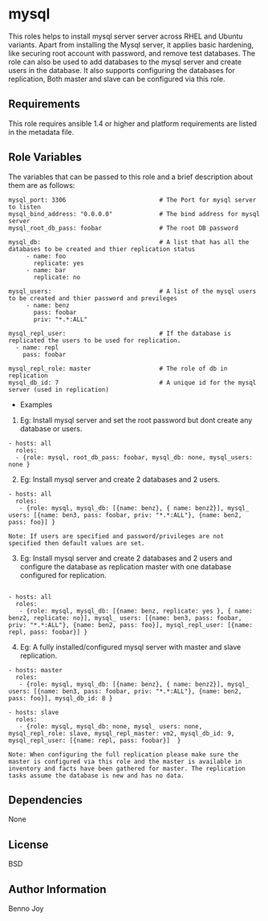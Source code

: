 mysql
========

This roles helps to install mysql server server across RHEL and Ubuntu variants. 
Apart from installing the Mysql server, it applies basic hardening, like securing
root account with password, and remove test databases.
The role can also be used to add databases to the mysql server and create users in the database. It also supports 
configuring the databases for replication, Both  master and slave can be configured via this role.

Requirements
------------

This role requires ansible 1.4 or higher and platform requirements are listed in the metadata file.

Role Variables
--------------

The variables that can be passed to this role and a brief description about them are as follows:

```
mysql_port: 3306                          # The Port for mysql server to listen
mysql_bind_address: "0.0.0.0"             # The bind address for mysql server
mysql_root_db_pass: foobar                # The root DB password

mysql_db:                                 # A list that has all the databases to be created and thier replication status
     - name: foo
       replicate: yes
     - name: bar
       replicate: no

mysql_users:                              # A list of the mysql users to be created and thier password and previleges
     - name: benz
       pass: foobar
       priv: "*.*:ALL"

mysql_repl_user:                          # If the database is replicated the users to be used for replication.
  - name: repl
    pass: foobar

mysql_repl_role: master                   # The role of db in replication 
mysql_db_id: 7                            # A unique id for the mysql server (used in replication)

```

- Examples

1) Eg: Install mysql server and set the root password but dont create any database or users.

```
- hosts: all
  roles:
  - {role: mysql, root_db_pass: foobar, mysql_db: none, mysql_users: none }
```

2) Eg: Install mysql server and create 2 databases and 2 users.

```
- hosts: all
  roles:
   - {role: mysql, mysql_db: [{name: benz}, { name: benz2}], mysql_ users: [{name: ben3, pass: foobar, priv: "*.*:ALL"}, {name: ben2, pass: foo}] }

Note: If users are specified and password/privileges are not  specified then default values are set.
```


3) Eg: Install mysql server and create 2 databases and 2 users and configure the database as replication master with one database
configured for replication.

```

- hosts: all
  roles:
   - {role: mysql, mysql_db: [{name: benz, replicate: yes }, { name: benz2, replicate: no}], mysql_ users: [{name: ben3, pass: foobar, priv: "*.*:ALL"}, {name: ben2, pass: foo}], mysql_repl_user: [{name: repl, pass: foobar}] }

```

4) Eg: A fully installed/configured mysql server with master and slave replication.

```
- hosts: master
  roles:
   - {role: mysql, mysql_db: [{name: benz}, { name: benz2}], mysql_ users: [{name: ben3, pass: foobar, priv: "*.*:ALL"}, {name: ben2, pass: foo}], mysql_db_id: 8 }

- hosts: slave
  roles:
   - {role: mysql, mysql_db: none, mysql_ users: none, mysql_repl_role: slave, mysql_repl_master: vm2, mysql_db_id: 9, mysql_repl_user: [{name: repl, pass: foobar}]  }

Note: When configuring the full replication please make sure the master is configured via this role and the master is available in inventory and facts have been gathered for master. The replication tasks assume the database is new and has no data.

```

Dependencies
------------

None

License
-------

BSD

Author Information
------------------

Benno Joy
 

